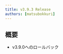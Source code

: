 ```yaml
---
title: v3.9.3 Release
authors: [matsubokkuri]
---
```


<!-- truncate -->

## 概要

- v3.9.0へのロールバック


